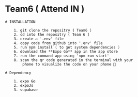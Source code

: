 # Team6 ( Attend IN ) 

    # INSTALLATION 

        1. git clone the repositry ( Team6 )
        2. cd into the repositry ( Team 6 )
        3. create a '.env' file 
        4. copy code from github into '.env' file
        5. run npm install ( to get system dependencies )
        6. download the **Expo Go** app in the app store 
        7. run the command app using 'npm run start'
        8. scan the qr code generated in the terminal with your
            phone to visualize the code on your phone 📲

    # Dependency 

        1. expo Go
        2. expoJs 
        3. supabase
